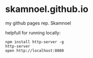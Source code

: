 # skamnoel.github.io
my github pages rep.
Skamnoel

helpfull for running locally:
```
npm install http-server -g
http-server
open http://localhost:8080
```